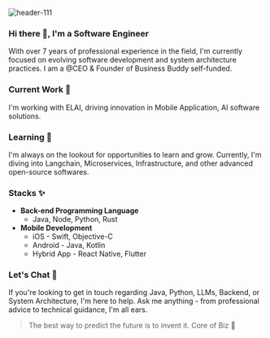 ![header-111](https://github.com/core116/core116/assets/120689599/83212337-93ff-4790-bb52-b0173e8535e3)
### Hi there 👋, I'm a Software Engineer

With over 7 years of professional experience in the field, I'm currently focused on evolving software development and system architecture practices.
I am a @CEO & Founder of Business Buddy self-funded. 
### Current Work 🔭

I'm working with ELAI, driving innovation in Mobile Application, AI software solutions.

### Learning 🌱

I'm always on the lookout for opportunities to learn and grow. Currently, I'm diving into Langchain, Microservices, Infrastructure, and other advanced open-source softwares.

### Stacks ✨

- **Back-end Programming Language**
  - Java, Node, Python, Rust
- **Mobile Development**
  - iOS - Swift, Objective-C
  - Android - Java, Kotlin
  - Hybrid App - React Native, Flutter

### Let's Chat 💬

If you're looking to get in touch regarding Java, Python, LLMs, Backend, or System Architecture, I'm here to help. Ask me anything - from professional advice to technical guidance, I'm all ears.

> The best way to predict the future is to invent it. Core of Biz 🎯

